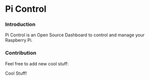 # Pi Control

### Introduction
Pi Control is an Open Source Dashboard to control and manage your Raspberry Pi.

### Contribution
Feel free to add new cool stuff:

Cool Stuff!

